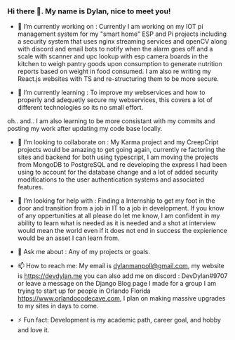 ### Hi there 👋. My name is Dylan, nice to meet you!

- 🔭 I’m currently working on : Currently I am working on my IOT pi management system for my "smart home" ESP and Pi projects including a security system that uses nginx streaming services and openCV along with discord and email bots to notify when the alarm goes off and a scale with scanner and upc lookup with esp camera boards in the kitchen to weigh pantry goods upon consumption to generate nutrition reports based on weight in food consumed. I am also re writing my React.js websites with TS and re-structuring them to be more secure.

- 🌱 I’m currently learning : To improve my webservices and how to properly and adequetly secure my webservices, this covers a lot of different technologies so its no small effort.

 oh.. and.. I am also learning to be more consistant with my commits and posting my work after updating my code base locally.

- 👯 I’m looking to collaborate on : My Karma project and my CreepCript projects would be amazing to get going again, currently re factoring the sites and backend for both using typescript, I am moving the projects from MongoDB to PostgreSQL and re developing the express I had been using to account for the database change and a lot of added security modifications to the user authentication systems and associated features. 

- 🤔 I’m looking for help with : Finding a Internship to get my foot in the door and transition from a job in IT to a job in development. If you know of any oppertunities at all please do let me know, I am confident in my ability to learn what is needed as it is needed and a shot at interview would mean the world even if it does not end in success the expierience would be an asset I can learn from.

- 💬 Ask me about : Any of my projects or goals.

- 📫 How to reach me: My email is dylanmanpoll@gmail.com, my website is https://devdylan.me you can also add me on discord : DevDylan#9707 or leave a message on the Django Blog page I made for a group I am trying to start up for people in Orlando Florida https://www.orlandocodecave.com, I plan on making massive upgrades to my sites in days to come.  

- ⚡ Fun fact: Development is my academic path, career goal, and hobby and love it. 

<!--
**dylanpoll/dylanpoll** is a ✨ _special_ ✨ repository because its `README.md` (this file) appears on your GitHub profile.

Here are some ideas to get you started:

- 🔭 I’m currently working on ...
- 🌱 I’m currently learning ...
- 👯 I’m looking to collaborate on ...
- 🤔 I’m looking for help with ...
- 💬 Ask me about ...
- 📫 How to reach me: ...
- 😄 Pronouns: ...
- ⚡ Fun fact: ...
-->

